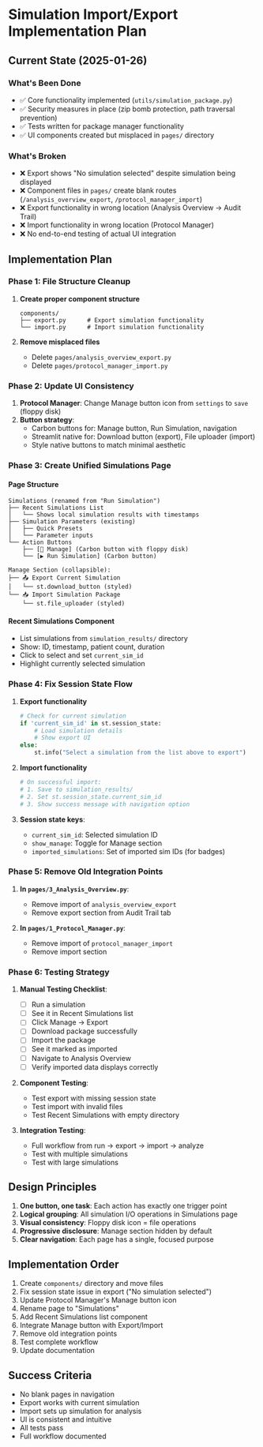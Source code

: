 # Simulation Import/Export Implementation Plan

## Current State (2025-01-26)

### What's Been Done
- ✅ Core functionality implemented (`utils/simulation_package.py`)
- ✅ Security measures in place (zip bomb protection, path traversal prevention)
- ✅ Tests written for package manager functionality
- ✅ UI components created but misplaced in `pages/` directory

### What's Broken
- ❌ Export shows "No simulation selected" despite simulation being displayed
- ❌ Component files in `pages/` create blank routes (`/analysis_overview_export`, `/protocol_manager_import`)
- ❌ Export functionality in wrong location (Analysis Overview → Audit Trail)
- ❌ Import functionality in wrong location (Protocol Manager)
- ❌ No end-to-end testing of actual UI integration

## Implementation Plan

### Phase 1: File Structure Cleanup
1. **Create proper component structure**
   ```
   components/
   ├── export.py      # Export simulation functionality
   └── import.py      # Import simulation functionality
   ```

2. **Remove misplaced files**
   - Delete `pages/analysis_overview_export.py`
   - Delete `pages/protocol_manager_import.py`

### Phase 2: Update UI Consistency
1. **Protocol Manager**: Change Manage button icon from `settings` to `save` (floppy disk)
2. **Button strategy**:
   - Carbon buttons for: Manage button, Run Simulation, navigation
   - Streamlit native for: Download button (export), File uploader (import)
   - Style native buttons to match minimal aesthetic

### Phase 3: Create Unified Simulations Page

#### Page Structure
```
Simulations (renamed from "Run Simulation")
├── Recent Simulations List
│   └── Shows local simulation results with timestamps
├── Simulation Parameters (existing)
│   ├── Quick Presets
│   └── Parameter inputs
└── Action Buttons
    ├── [💾 Manage] (Carbon button with floppy disk)
    └── [▶️ Run Simulation] (Carbon button)
    
Manage Section (collapsible):
├── 📤 Export Current Simulation
│   └── st.download_button (styled)
└── 📥 Import Simulation Package
    └── st.file_uploader (styled)
```

#### Recent Simulations Component
- List simulations from `simulation_results/` directory
- Show: ID, timestamp, patient count, duration
- Click to select and set `current_sim_id`
- Highlight currently selected simulation

### Phase 4: Fix Session State Flow

1. **Export functionality**
   ```python
   # Check for current simulation
   if 'current_sim_id' in st.session_state:
       # Load simulation details
       # Show export UI
   else:
       st.info("Select a simulation from the list above to export")
   ```

2. **Import functionality**
   ```python
   # On successful import:
   # 1. Save to simulation_results/
   # 2. Set st.session_state.current_sim_id
   # 3. Show success message with navigation option
   ```

3. **Session state keys**:
   - `current_sim_id`: Selected simulation ID
   - `show_manage`: Toggle for Manage section
   - `imported_simulations`: Set of imported sim IDs (for badges)

### Phase 5: Remove Old Integration Points

1. **In `pages/3_Analysis_Overview.py`**:
   - Remove import of `analysis_overview_export`
   - Remove export section from Audit Trail tab

2. **In `pages/1_Protocol_Manager.py`**:
   - Remove import of `protocol_manager_import`
   - Remove import section

### Phase 6: Testing Strategy

1. **Manual Testing Checklist**:
   - [ ] Run a simulation
   - [ ] See it in Recent Simulations list
   - [ ] Click Manage → Export
   - [ ] Download package successfully
   - [ ] Import the package
   - [ ] See it marked as imported
   - [ ] Navigate to Analysis Overview
   - [ ] Verify imported data displays correctly

2. **Component Testing**:
   - Test export with missing session state
   - Test import with invalid files
   - Test Recent Simulations with empty directory

3. **Integration Testing**:
   - Full workflow from run → export → import → analyze
   - Test with multiple simulations
   - Test with large simulations

## Design Principles

1. **One button, one task**: Each action has exactly one trigger point
2. **Logical grouping**: All simulation I/O operations in Simulations page
3. **Visual consistency**: Floppy disk icon = file operations
4. **Progressive disclosure**: Manage section hidden by default
5. **Clear navigation**: Each page has a single, focused purpose

## Implementation Order

1. Create `components/` directory and move files
2. Fix session state issue in export ("No simulation selected")
3. Update Protocol Manager's Manage button icon
4. Rename page to "Simulations"
5. Add Recent Simulations list component
6. Integrate Manage button with Export/Import
7. Remove old integration points
8. Test complete workflow
9. Update documentation

## Success Criteria

- No blank pages in navigation
- Export works with current simulation
- Import sets up simulation for analysis
- UI is consistent and intuitive
- All tests pass
- Full workflow documented